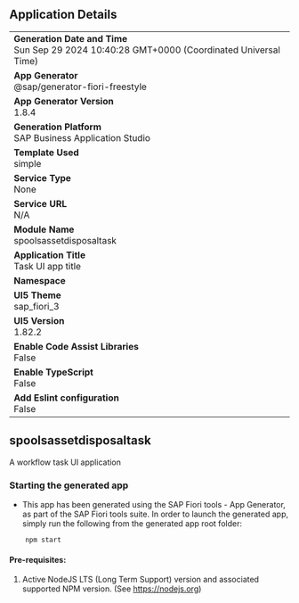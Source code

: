 ## Application Details
|               |
| ------------- |
|**Generation Date and Time**<br>Sun Sep 29 2024 10:40:28 GMT+0000 (Coordinated Universal Time)|
|**App Generator**<br>@sap/generator-fiori-freestyle|
|**App Generator Version**<br>1.8.4|
|**Generation Platform**<br>SAP Business Application Studio|
|**Template Used**<br>simple|
|**Service Type**<br>None|
|**Service URL**<br>N/A
|**Module Name**<br>spoolsassetdisposaltask|
|**Application Title**<br>Task UI app title|
|**Namespace**<br>|
|**UI5 Theme**<br>sap_fiori_3|
|**UI5 Version**<br>1.82.2|
|**Enable Code Assist Libraries**<br>False|
|**Enable TypeScript**<br>False|
|**Add Eslint configuration**<br>False|

## spoolsassetdisposaltask

A workflow task UI application

### Starting the generated app

-   This app has been generated using the SAP Fiori tools - App Generator, as part of the SAP Fiori tools suite.  In order to launch the generated app, simply run the following from the generated app root folder:

```
    npm start
```

#### Pre-requisites:

1. Active NodeJS LTS (Long Term Support) version and associated supported NPM version.  (See https://nodejs.org)


